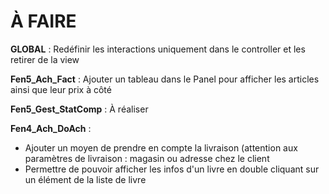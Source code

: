<h1>À FAIRE</h1>

<b>GLOBAL</b> : Redéfinir les interactions uniquement dans le controller et les retirer de la view

<b>Fen5_Ach_Fact</b> : Ajouter un tableau dans le Panel pour afficher les articles ainsi que leur prix à côté

<b>Fen5_Gest_StatComp</b> : À réaliser

<b>Fen4_Ach_DoAch</b> : 
  - Ajouter un moyen de prendre en compte la livraison (attention aux paramètres de livraison : magasin ou adresse chez le client
  - Permettre de pouvoir afficher les infos d'un livre en double cliquant sur un élément de la liste de livre 
